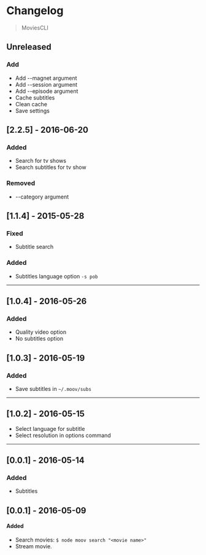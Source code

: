 # Changelog

> MoviesCLI

## Unreleased

### Add
- Add --magnet argument
- Add --session argument
- Add --episode argument
- Cache subtitles
- Clean cache
- Save settings

## [2.2.5] - 2016-06-20

### Added
- Search for tv shows
- Search subtitles for tv show

### Removed
- --category argument

## [1.1.4] - 2015-05-28

### Fixed
- Subtitle search

### Added
- Subtitles language option `-s pob`

---

## [1.0.4] - 2016-05-26

### Added
- Quality video option
- No subtitles option

## [1.0.3] - 2016-05-19

### Added
- Save subtitles in `~/.moov/subs`

---

## [1.0.2] - 2016-05-15
- Select language for subtitle
- Select resolution in options command

---

## [0.0.1] - 2016-05-14

### Added
- Subtitles

## [0.0.1] - 2016-05-09

#### Added
- Search movies: `$ node moov search "<movie name>"`
- Stream movie.
